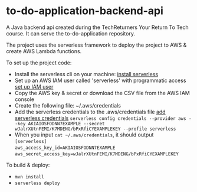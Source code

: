 # to-do-application-backend-api

A Java backend api created during the TechReturners Your Return To Tech course.  It can serve the to-do-application repository. 

The project uses the serverless framework to deploy the project to AWS & create AWS Lambda functions.

To set up the project code:
* Install the serverless cli on your machine: [install serverless](https://www.serverless.com/framework/docs/getting-started/)
* Set up an AWS IAM user called 'serverless' with programmatic access [set up IAM user](https://docs.aws.amazon.com/IAM/latest/UserGuide/id_users_create.html)
* Copy the AWS key & secret or download the CSV file from the AWS IAM console  
* Create the following file:
  ~/.aws/credentials
* Add the serverless credentials to the .aws/credentials file [add serverless credentials](https://www.serverless.com/framework/docs/providers/aws/guide/credentials/#setup-with-serverless-config-credentials-command)
  `serverless config credentials --provider aws --key AKIAIOSFODNN7EXAMPLE --secret wJalrXUtnFEMI/K7MDENG/bPxRfiCYEXAMPLEKEY --profile serverless`
* When you input `cat ~/.aws/credentials`, it should output \
  `[serverless]`\
  `aws_access_key_id=AKIAIOSFODNN7EXAMPLE`\
  `aws_secret_access_key=wJalrXUtnFEMI/K7MDENG/bPxRfiCYEXAMPLEKEY`

To build & deploy:
* `mvn install`
* `serverless deploy`

